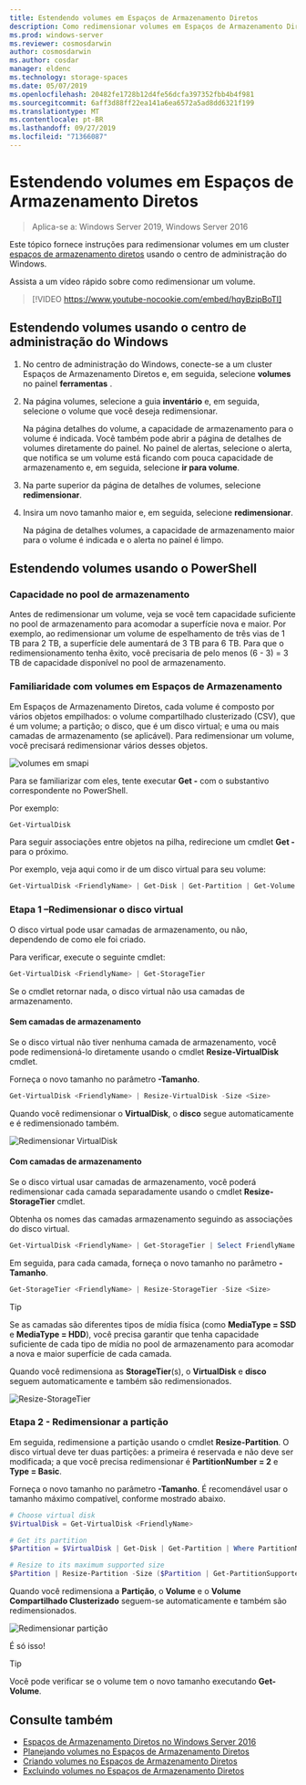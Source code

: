 ```yaml
---
title: Estendendo volumes em Espaços de Armazenamento Diretos
description: Como redimensionar volumes em Espaços de Armazenamento Diretos usando o centro de administração do Windows e o PowerShell.
ms.prod: windows-server
ms.reviewer: cosmosdarwin
author: cosmosdarwin
ms.author: cosdar
manager: eldenc
ms.technology: storage-spaces
ms.date: 05/07/2019
ms.openlocfilehash: 20482fe1728b12d4fe56dcfa397352fbb4b4f981
ms.sourcegitcommit: 6aff3d88ff22ea141a6ea6572a5ad8dd6321f199
ms.translationtype: MT
ms.contentlocale: pt-BR
ms.lasthandoff: 09/27/2019
ms.locfileid: "71366087"
---
```

# <a name="extending-volumes-in-storage-spaces-direct"></a>Estendendo volumes em Espaços de Armazenamento Diretos
> Aplica-se a: Windows Server 2019, Windows Server 2016

Este tópico fornece instruções para redimensionar volumes em um cluster [espaços de armazenamento diretos](storage-spaces-direct-overview.md) usando o centro de administração do Windows.

Assista a um vídeo rápido sobre como redimensionar um volume.

> [!VIDEO https://www.youtube-nocookie.com/embed/hqyBzipBoTI]

## <a name="extending-volumes-using-windows-admin-center"></a>Estendendo volumes usando o centro de administração do Windows

1. No centro de administração do Windows, conecte-se a um cluster Espaços de Armazenamento Diretos e, em seguida, selecione **volumes** no painel **ferramentas** .
2. Na página volumes, selecione a guia **inventário** e, em seguida, selecione o volume que você deseja redimensionar.

    Na página detalhes do volume, a capacidade de armazenamento para o volume é indicada. Você também pode abrir a página de detalhes de volumes diretamente do painel. No painel de alertas, selecione o alerta, que notifica se um volume está ficando com pouca capacidade de armazenamento e, em seguida, selecione **ir para volume**.

4. Na parte superior da página de detalhes de volumes, selecione **redimensionar**.
5. Insira um novo tamanho maior e, em seguida, selecione **redimensionar**.

    Na página de detalhes volumes, a capacidade de armazenamento maior para o volume é indicada e o alerta no painel é limpo.

## <a name="extending-volumes-using-powershell"></a>Estendendo volumes usando o PowerShell

### <a name="capacity-in-the-storage-pool"></a>Capacidade no pool de armazenamento

Antes de redimensionar um volume, veja se você tem capacidade suficiente no pool de armazenamento para acomodar a superfície nova e maior. Por exemplo, ao redimensionar um volume de espelhamento de três vias de 1 TB para 2 TB, a superfície dele aumentará de 3 TB para 6 TB. Para que o redimensionamento tenha êxito, você precisaria de pelo menos (6 - 3) = 3 TB de capacidade disponível no pool de armazenamento.

### <a name="familiarity-with-volumes-in-storage-spaces"></a>Familiaridade com volumes em Espaços de Armazenamento

Em Espaços de Armazenamento Diretos, cada volume é composto por vários objetos empilhados: o volume compartilhado clusterizado (CSV), que é um volume; a partição; o disco, que é um disco virtual; e uma ou mais camadas de armazenamento (se aplicável). Para redimensionar um volume, você precisará redimensionar vários desses objetos.

![volumes em smapi](media/resize-volumes/volumes-in-smapi.png)

Para se familiarizar com eles, tente executar **Get -** com o substantivo correspondente no PowerShell.

Por exemplo:

```PowerShell
Get-VirtualDisk
```

Para seguir associações entre objetos na pilha, redirecione um cmdlet **Get -** para o próximo.

Por exemplo, veja aqui como ir de um disco virtual para seu volume:

```PowerShell
Get-VirtualDisk <FriendlyName> | Get-Disk | Get-Partition | Get-Volume 
```

### <a name="step-1--resize-the-virtual-disk"></a>Etapa 1 –Redimensionar o disco virtual

O disco virtual pode usar camadas de armazenamento, ou não, dependendo de como ele foi criado.

Para verificar, execute o seguinte cmdlet:

```PowerShell
Get-VirtualDisk <FriendlyName> | Get-StorageTier 
```

Se o cmdlet retornar nada, o disco virtual não usa camadas de armazenamento.

#### <a name="no-storage-tiers"></a>Sem camadas de armazenamento

Se o disco virtual não tiver nenhuma camada de armazenamento, você pode redimensioná-lo diretamente usando o cmdlet **Resize-VirtualDisk** cmdlet.

Forneça o novo tamanho no parâmetro **-Tamanho**.

```PowerShell
Get-VirtualDisk <FriendlyName> | Resize-VirtualDisk -Size <Size>
```

Quando você redimensionar o **VirtualDisk**, o **disco** segue automaticamente e é redimensionado também.

![Redimensionar VirtualDisk](media/resize-volumes/Resize-VirtualDisk.gif)

#### <a name="with-storage-tiers"></a>Com camadas de armazenamento

Se o disco virtual usar camadas de armazenamento, você poderá redimensionar cada camada separadamente usando o cmdlet **Resize-StorageTier** cmdlet.

Obtenha os nomes das camadas armazenamento seguindo as associações do disco virtual.

```PowerShell
Get-VirtualDisk <FriendlyName> | Get-StorageTier | Select FriendlyName
```

Em seguida, para cada camada, forneça o novo tamanho no parâmetro **-Tamanho**.

```PowerShell
Get-StorageTier <FriendlyName> | Resize-StorageTier -Size <Size>
```

> [!TIP]
> Se as camadas são diferentes tipos de mídia física (como **MediaType = SSD** e **MediaType = HDD**), você precisa garantir que tenha capacidade suficiente de cada tipo de mídia no pool de armazenamento para acomodar a nova e maior superfície de cada camada.

Quando você redimensiona as **StorageTier**(s), o **VirtualDisk** e **disco** seguem automaticamente e também são redimensionados.

![Resize-StorageTier](media/resize-volumes/Resize-StorageTier.gif)

### <a name="step-2--resize-the-partition"></a>Etapa 2 - Redimensionar a partição

Em seguida, redimensione a partição usando o cmdlet **Resize-Partition**. O disco virtual deve ter duas partições: a primeira é reservada e não deve ser modificada; a que você precisa redimensionar é **PartitionNumber = 2** e **Type = Basic**.

Forneça o novo tamanho no parâmetro **-Tamanho**. É recomendável usar o tamanho máximo compatível, conforme mostrado abaixo.

```PowerShell
# Choose virtual disk
$VirtualDisk = Get-VirtualDisk <FriendlyName>

# Get its partition
$Partition = $VirtualDisk | Get-Disk | Get-Partition | Where PartitionNumber -Eq 2

# Resize to its maximum supported size 
$Partition | Resize-Partition -Size ($Partition | Get-PartitionSupportedSize).SizeMax
```

Quando você redimensiona a **Partição**, o **Volume** e o **Volume Compartilhado Clusterizado** seguem-se automaticamente e também são redimensionados.

![Redimensionar partição](media/resize-volumes/Resize-Partition.gif)

É só isso!

> [!TIP]
> Você pode verificar se o volume tem o novo tamanho executando **Get-Volume**.

## <a name="see-also"></a>Consulte também

- [Espaços de Armazenamento Diretos no Windows Server 2016](storage-spaces-direct-overview.md)
- [Planejando volumes no Espaços de Armazenamento Diretos](plan-volumes.md)
- [Criando volumes no Espaços de Armazenamento Diretos](create-volumes.md)
- [Excluindo volumes no Espaços de Armazenamento Diretos](delete-volumes.md)
